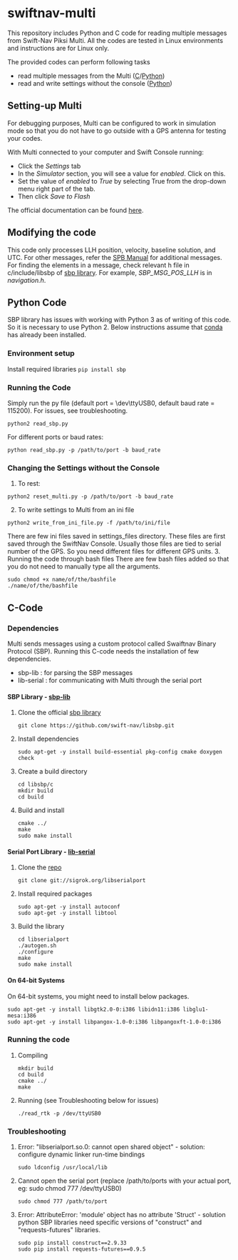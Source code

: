 # swiftnav-multi
This repository includes Python and C code for reading multiple messages from Swift-Nav Piksi Multi. All the codes are tested in Linux environments and instructions are for Linux only.

The provided codes can perform following tasks
* read multiple messages from the Multi ([C](#c-code)/[Python](#python-code))
* read and write settings without the console ([Python](#changing-the-settings-without-the-console))

## Setting-up Multi
For debugging purposes, Multi can be configured to work in simulation mode so that you do not have to go outside with a GPS antenna for testing your codes.

With Multi connected to your computer and Swift Console running:
* Click the *Settings* tab
* In the *Simulator* section, you will see a value for *enabled*. Click on this.
* Set the value of *enabled* to *True* by selecting True from the drop-down menu right part of the tab.
* Then click *Save to Flash*

The official documentation can be found [here](https://support.swiftnav.com/customer/en/portal/articles/2757369-piksi-multi---using-simulation-mode).

## Modifying the code
This code only processes LLH position, velocity, baseline solution, and UTC. For other messages, refer the [SPB Manual](https://support.swiftnav.com/customer/en/portal/articles/2492810-swift-binary-protocol) for additional messages. For finding the elements in a message, check relevant h file in c/include/libsbp of [sbp library](https://github.com/swift-nav/libsbp.git). For example, *SBP_MSG_POS_LLH* is in *navigation.h*.

## Python Code
SBP library has issues with working with Python 3 as of writing of this code. So it is necessary to use Python 2. Below instructions assume that [conda](https://www.anaconda.com/download/) has already been installed.

### Environment setup
Install required libraries
    ```
    pip install sbp
    ```

### Running the Code
Simply run the py file (default port = \dev\ttyUSB0, default baud rate = 115200). For issues, see troubleshooting.
```
python2 read_sbp.py
```

For different ports or baud rates:
```
python read_sbp.py -p /path/to/port -b baud_rate
```

### Changing the Settings without the Console
1. To rest:
  ```
  python2 reset_multi.py -p /path/to/port -b baud_rate
  ```
2. To write settings to Multi from an ini file
  ```
  python2 write_from_ini_file.py -f /path/to/ini/file
  ```
  There are few ini files saved in settings_files directory. These files are
  first saved through the SwiftNav Console. Usually those files are tied to
  serial number of the GPS. So you need different files for different GPS units.
3. Running the code through bash files
  There are few bash files added so that you do not need to manually type all
  the arguments.
  ```
  sudo chmod +x name/of/the/bashfile
  ./name/of/the/bashfile
  ```


## C-Code
### Dependencies
Multi sends messages using a custom protocol called Swaiftnav Binary Protocol (SBP). Running this C-code needs the installation of few dependencies.
* sbp-lib : for parsing the SBP messages
* lib-serial : for communicating with Multi through the serial port

#### SBP Library - [sbp-lib](https://github.com/swift-nav/libsbp.git)
1. Clone the official [sbp library](https://github.com/swift-nav/libsbp.git)
    ```
    git clone https://github.com/swift-nav/libsbp.git
    ```
2. Install dependencies
    ```
    sudo apt-get -y install build-essential pkg-config cmake doxygen check
    ```
3. Create a build directory
    ```
    cd libsbp/c
    mkdir build
    cd build
    ```
4. Build and install
    ```
    cmake ../
    make
    sudo make install
    ```

#### Serial Port Library - [lib-serial](https://sigrok.org/wiki/Libserialport)
1. Clone the [repo](git://sigrok.org/libserialport)
    ```
    git clone git://sigrok.org/libserialport
    ```
2. Install required packages
    ```
    sudo apt-get -y install autoconf
    sudo apt-get -y install libtool
    ```
3. Build the library
    ```
    cd libserialport
    ./autogen.sh
    ./configure
    make
    sudo make install
    ```

#### On 64-bit Systems
On 64-bit systems, you might need to install below packages.
  ```
  sudo apt-get -y install libgtk2.0-0:i386 libidn11:i386 libglu1-mesa:i386
  sudo apt-get -y install libpangox-1.0-0:i386 libpangoxft-1.0-0:i386
  ```

### Running the code
1. Compiling
    ```
    mkdir build
    cd build
    cmake ../
    make
    ```

2. Running (see Troubleshooting below for issues)
    ```
    ./read_rtk -p /dev/ttyUSB0
    ```

### Troubleshooting
1.  Error: "libserialport.so.0: cannot open shared object" - solution: configure dynamic linker run-time bindings
    ```
    sudo ldconfig /usr/local/lib
    ```
2. Cannot open the serial port (replace /path/to/ports with your actual port, eg:  sudo chmod 777 /dev/ttyUSB0)
    ```
    sudo chmod 777 /path/to/port
    ```
3. Error: AttributeError: 'module' object has no attribute 'Struct' - solution
   python SBP libraries need specific versions of "construct" and "requests-futures" libraries.
    ```
    sudo pip install construct==2.9.33
    sudo pip install requests-futures==0.9.5
    ```
